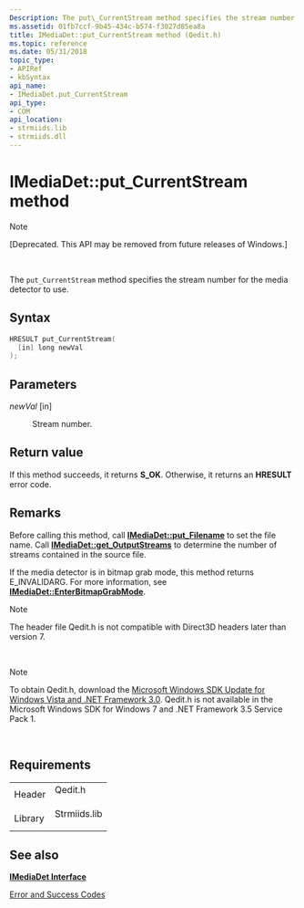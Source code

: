 ```yaml
---
Description: The put\_CurrentStream method specifies the stream number for the media detector to use.
ms.assetid: 01fb7ccf-9b45-434c-b574-f3027d85ea8a
title: IMediaDet::put_CurrentStream method (Qedit.h)
ms.topic: reference
ms.date: 05/31/2018
topic_type: 
- APIRef
- kbSyntax
api_name: 
- IMediaDet.put_CurrentStream
api_type: 
- COM
api_location: 
- strmiids.lib
- strmiids.dll
---
```


# IMediaDet::put\_CurrentStream method

> [!Note]  
> \[Deprecated. This API may be removed from future releases of Windows.\]

 

The `put_CurrentStream` method specifies the stream number for the media detector to use.

## Syntax


```C++
HRESULT put_CurrentStream(
  [in] long newVal
);
```



## Parameters

<dl> <dt>

*newVal* \[in\]
</dt> <dd>

Stream number.

</dd> </dl>

## Return value

If this method succeeds, it returns **S\_OK**. Otherwise, it returns an **HRESULT** error code.

## Remarks

Before calling this method, call [**IMediaDet::put\_Filename**](imediadet-put-filename.md) to set the file name. Call [**IMediaDet::get\_OutputStreams**](imediadet-get-outputstreams.md) to determine the number of streams contained in the source file.

If the media detector is in bitmap grab mode, this method returns E\_INVALIDARG. For more information, see [**IMediaDet::EnterBitmapGrabMode**](imediadet-enterbitmapgrabmode.md).

> [!Note]  
> The header file Qedit.h is not compatible with Direct3D headers later than version 7.

 

> [!Note]  
> To obtain Qedit.h, download the [Microsoft Windows SDK Update for Windows Vista and .NET Framework 3.0](https://msdn.microsoft.com/windowsvista/bb980924.aspx). Qedit.h is not available in the Microsoft Windows SDK for Windows 7 and .NET Framework 3.5 Service Pack 1.

 

## Requirements



|                    |                                                                                         |
|--------------------|-----------------------------------------------------------------------------------------|
| Header<br/>  | <dl> <dt>Qedit.h</dt> </dl>      |
| Library<br/> | <dl> <dt>Strmiids.lib</dt> </dl> |



## See also

<dl> <dt>

[**IMediaDet Interface**](imediadet.md)
</dt> <dt>

[Error and Success Codes](error-and-success-codes.md)
</dt> </dl>

 

 





